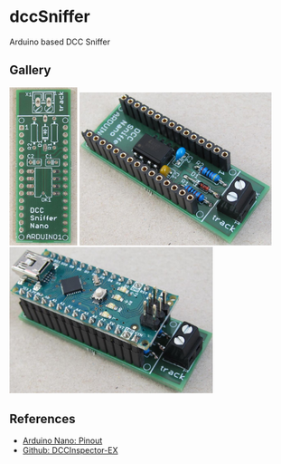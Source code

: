 # dccSniffer
Arduino based DCC Sniffer


## Gallery
<p float="left">
  <img src="./doc/readme/dcc_sniffer_pcb.jpg"     width="120" title="PCB"              alt="DCC Sniffer PCB"/>
  <img src="./doc/readme/dcc_sniffer_afe.jpg"     width="340" title="Analog front end" alt="DCC Sniffer Analog Front End" />
  <img src="./doc/readme/dcc_sniffer_arduino.jpg" width="360" title="DCC Sniffer"      alt="DCC Sniffer with Arduino"/>
</p>


## References
* [Arduino Nano: Pinout](https://iotspace.dev/arduino-nano-pinout/)
* [Github: DCCInspector-EX](https://github.com/DCC-EX/DCCInspector-EX)

